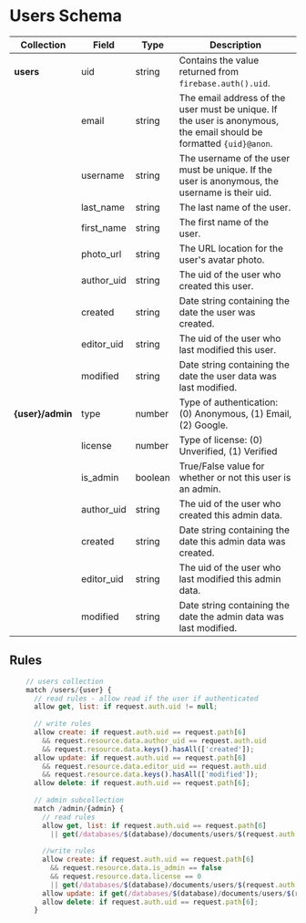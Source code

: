 # Users Schema

|Collection|Field|Type|Description|
|---|---|---|---|
|**users**|uid|string|Contains the value returned from `firebase.auth().uid`.|
||email|string|The email address of the user must be unique. If the user is anonymous, the email should be formatted `{uid}@anon`.|
||username|string|The username of the user must be unique. If the user is anonymous, the username is their uid.|
||last_name|string|The last name of the user.|
||first_name|string|The first name of the user.|
||photo_url|string|The URL location for the user's avatar photo.|
||author_uid|string|The uid of the user who created this user.|
||created|string|Date string containing the date the user was created.|
||editor_uid|string|The uid of the user who last modified this user.|
||modified|string|Date string containing the date the user data was last modified.|
|**{user}/admin**|type|number|Type of authentication: (0) Anonymous, (1) Email, (2) Google.|
||license|number|Type of license: (0) Unverified, (1) Verified|
||is_admin|boolean|True/False value for whether or not this user is an admin.|
||author_uid|string|The uid of the user who created this admin data.|
||created|string|Date string containing the date this admin data was created.|
||editor_uid|string|The uid of the user who last modified this admin data.|
||modified|string|Date string containing the date the admin data was last modified.|

## Rules
```javascript
    // users collection
    match /users/{user} {
      // read rules - allow read if the user if authenticated
      allow get, list: if request.auth.uid != null;
      
      // write rules 
      allow create: if request.auth.uid == request.path[6] 
        && request.resource.data.author_uid == request.auth.uid
        && request.resource.data.keys().hasAll(['created']);
      allow update: if request.auth.uid == request.path[6] 
        && request.resource.data.editor_uid == request.auth.uid
        && request.resource.data.keys().hasAll(['modified']);
      allow delete: if request.auth.uid == request.path[6];
      
      // admin subcollection
      match /admin/{admin} {
        // read rules
        allow get, list: if request.auth.uid == request.path[6] 
          || get(/databases/$(database)/documents/users/$(request.auth.uid)/admin/$(admin)).data.is_admin == true;
        
        //write rules
        allow create: if request.auth.uid == request.path[6] 
          && request.resource.data.is_admin == false
          && request.resource.data.license == 0
          || get(/databases/$(database)/documents/users/$(request.auth.uid)/admin/$(admin)).data.is_admin == true;
        allow update: if get(/databases/$(database)/documents/users/$(request.auth.uid)/admin/$(admin)).data.is_admin == true;
        allow delete: if request.auth.uid == request.path[6];
      }
```
